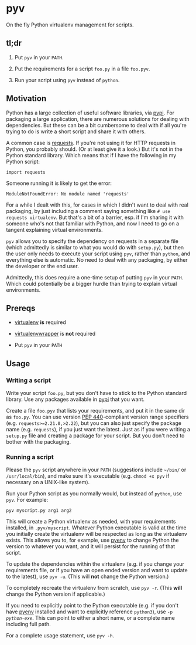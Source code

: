 # pyv

On the fly Python virtualenv management for scripts.

## tl;dr

1) Put `pyv` in your `PATH`.

2) Put the requirements for a script `foo.py` in a file `foo.pyv`.

3) Run your script using `pyv` instead of `python`.

## Motivation

Python has a large collection of useful software libraries, via
[pypi][]. For packaging a large application, there
are numerous solutions for dealing with dependencies. But these can be
a bit cumbersome to deal with if all you're trying to do is write a
short script and share it with others.

A common case is [requests][]. If you're not using it for HTTP
requests in Python, you probably should. (Or at least give it a look.)
But it's not in the Python standard library. Which means that if I
have the following in my Python script:

```
import requests
```

Someone running it is likely to get the error:

```
ModuleNotFoundError: No module named 'requests'
```

For a while I dealt with this, for cases in which I didn't want to
deal with real packaging, by just including a comment saying something
like `# use requests virtualenv`. But that's a bit of a barrier,
esp. if I'm sharing it with someone who's not that familiar with
Python, and now I need to go on a tangent explaining virtual
environments.

`pyv` allows you to specify the dependency on requests in a separate
file (which admittedly is similar to what you would do with
`setup.py`), but then the user only needs to execute your script using
`pyv`, rather than `python`, and everything else is automatic. No need
to deal with any packaging, by either the developer or the end user.

Admittedly, this does require a one-time setup of putting `pyv` in
your `PATH`. Which could potentially be a bigger hurdle than trying to
explain virtual environments.

## Prereqs

* [virtualenv][] **is** required

* [virtualenvwrapper][] is **not** required

* Put `pyv` in your `PATH`

## Usage

### Writing a script

Write your script `foo.py`, but you don't have to stick to the Python standard
library. Use any packages available in [pypi][] that you want.

Create a file `foo.pyv` that lists your requirements, and put it in the same
dir as `foo.py`. You can use version [PEP 440][]-compliant version range
specifiers (e.g. `requests>=2.21.0,>2.22`), but you can also just specify the
package name (e.g. `requests`), if you just want the latest. Just as if you
were writing a `setup.py` file and creating a package for your script. But you
don't need to bother with the packaging.

### Running a script

Please the `pyv` script anywhere in your `PATH` (suggestions include `~/bin/`
or `/usr/local/bin`), and make sure it's executable (e.g. `chmod +x pyv` if
necessary on a UNIX-like system).

Run your Python script as you normally would, but instead of `python`, use
`pyv`. For example:

    pyv myscript.py arg1 arg2

This will create a Python virtualenv as needed, with your requirements
installed, in `.pyv/myscript`. Whatever Python executable is valid at the time
you initially create the virtualenv will be respected as long as the
virtualenv exists. This allows you to, for example, use [pyenv][] to change
Python the version to whatever you want, and it will persist for the running
of that script.

To update the dependencies within the virtualenv (e.g. if you change your
requirements file, or if you have an open ended version and want to update to
the latest), use `pyv -u`. (This will **not** change the Python version.)

To completely recreate the virtualenv from scratch, use `pyv -r`. (This
**will** change the Python version if applicable.)

If you need to explicitly point to the Python executable (e.g. if you don't
have [pyenv][] installed and want to explicitly reference `python3`), use `-p`
_`python-exe`_. This can point to either a short name, or a complete name
including full path.

For a complete usage statement, use `pyv -h`.

<!-- links -->

[pypi]: https://pypi.org/
[PEP 440]: https://www.python.org/dev/peps/pep-0440/
[pyenv]: https://github.com/pyenv/pyenv
[requests]: https://pypi.org/project/requests/
[virtualenv]: https://virtualenv.pypa.io/en/latest/
[virtualenvwrapper]: https://virtualenvwrapper.readthedocs.io/en/latest/
